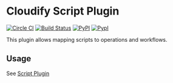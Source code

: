 # Cloudify Script Plugin

[![Circle CI](https://circleci.com/gh/cloudify-cosmo/cloudify-script-plugin/tree/master.svg?style=shield)](https://circleci.com/gh/cloudify-cosmo/cloudify-script-plugin/tree/master)
[![Build Status](https://travis-ci.org/cloudify-cosmo/cloudify-script-plugin.svg?branch=master)](https://travis-ci.org/cloudify-cosmo/cloudify-script-plugin)
[![PyPI](http://img.shields.io/pypi/dm/cloudify-script-plugin.svg)](http://img.shields.io/pypi/dm/cloudify-script-plugin.svg)
[![PypI](http://img.shields.io/pypi/v/cloudify-script-plugin.svg)](http://img.shields.io/pypi/v/cloudify-script-plugin.svg)


This plugin allows mapping scripts to operations and workflows.

## Usage

See [Script Plugin](http://docs.getcloudify.org/latest/plugins/script/)

